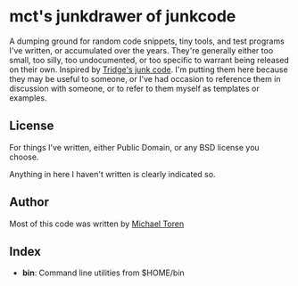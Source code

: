 # mct's junkdrawer of junkcode

A dumping ground for random code snippets, tiny tools, and test programs I've
written, or accumulated over the years.  They're generally either too small,
too silly, too undocumented, or too specific to warrant being released on their
own.  Inspired by [Tridge's junk code](https://www.samba.org/junkcode/).  I'm
putting them here because they may be useful to someone, or I've had occasion
to reference them in discussion with someone, or to refer to them myself as
templates or examples.

## License

For things I've written, either Public Domain, or any BSD license you choose.

Anything in here I haven't written is clearly indicated so.

## Author

Most of this code was written by [Michael Toren](http://github.com/mct)

## Index

* **bin**:  Command line utilities from $HOME/bin
